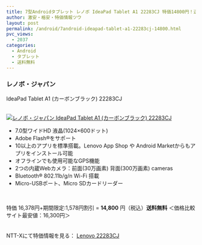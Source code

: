 ```yaml
---
title: 7型Androidタブレット レノボ IdeaPad Tablet A1 22283CJ 特価14800円！送料無料！
author: 激安・格安・特価情報ツウ
layout: post
permalink: /android/7android-ideapad-tablet-a1-22283cj-14800.html
pvc_views:
  - 2037
categories:
  - Android
  - タブレット
  - 送料無料
---
```

### レノボ・ジャパン  
IdeaPad Tablet A1 (カーボンブラック) 22283CJ

<div class="img-bg2 img_L">
  <a href="http://px.a8.net/svt/ejp?a8mat=ZYP6S+8IMA3E+S1Q+BWGDT&#038;a8ejpredirect=http://nttxstore.jp/_II_LN13786910" target="_blank"><br /> <img border="0" alt="レノボ・ジャパン IdeaPad Tablet A1 (カーボンブラック) 22283CJ" src="http://i1.wp.com/image.nttxstore.jp/l2_images/L/LN/LN13786910.jpg?w=120" data-recalc-dims="1" /></a>
</div>

<!--more-->

  * 7.0型ワイドHD 液晶(1024&#215;600ドット)
  * Adobe Flash®をサポート
  * 10以上のアプリを標準搭載。Lenovo App Shop や Android Marketからもアプリをインストール可能
  * オフラインでも使用可能なGPS機能
  * 2つの内蔵Webカメラ：前面(30万画素) 背面(300万画素) cameras
  * Bluetooth® 802.11b/g/n Wi-Fi 搭載
  * Micro-USBポート、Micro SDカードリーダー

<br clear="all" />

特価 16,378円+期間限定:1,578円割引 = <span class="tokka-price"><strong>14,800</strong></span> 円（税込）**送料無料** ＜価格比較サイト最安値：16,300円＞

　  
NTT-Xにて特価情報を見る： <span class="fs150p"><a href="http://px.a8.net/svt/ejp?a8mat=ZYP6S+8IMA3E+S1Q+BWGDT&#038;a8ejpredirect=http://nttxstore.jp/_II_LN13786910" target="_blank">Lenovo 22283CJ</a></span>